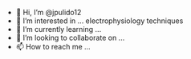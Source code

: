 - 👋 Hi, I’m @jpulido12
- 👀 I’m interested in ... electrophysiology techniques
- 🌱 I’m currently learning ...
- 💞️ I’m looking to collaborate on ...
- 📫 How to reach me ...

<!---
jpulido12/jpulido12 is a ✨ special ✨ repository because its `README.md` (this file) appears on your GitHub profile.
You can click the Preview link to take a look at your changes.
--->
